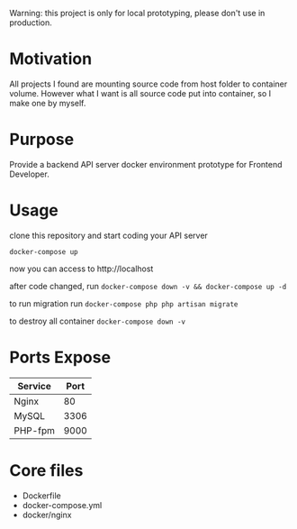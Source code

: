 Warning: this project is only for local prototyping, please don't use in production.

# Motivation

All projects I found are mounting source code from host folder to container volume.  However what I want is all source code put into container, so I make one by myself.

# Purpose

Provide a backend API server docker environment prototype for Frontend Developer.

# Usage

clone this repository and start coding your API server

`docker-compose up`

now you can access to http://localhost

after code changed, run `docker-compose down -v && docker-compose up -d`

to run migration run `docker-compose php php artisan migrate`

to destroy all container `docker-compose down -v`

# Ports Expose

| Service  | Port |
|---|---|
| Nginx  | 80 |
| MySQL  | 3306 |
| PHP-fpm  | 9000 |

# Core files

* Dockerfile
* docker-compose.yml
* docker/nginx
